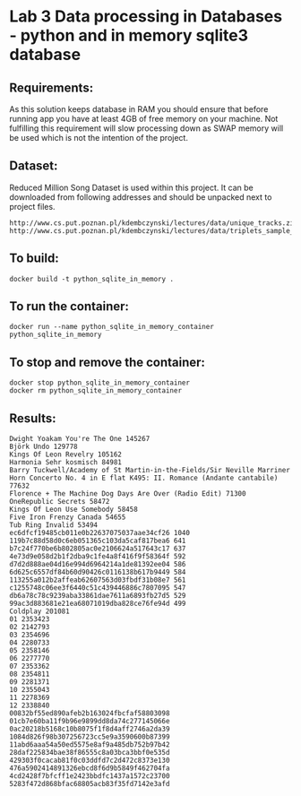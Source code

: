 # Lab 3 Data processing in Databases - python and in memory sqlite3 database
## Requirements:
As this solution keeps database in RAM you should ensure that before running app you have at least 4GB of free memory on your machine. Not fulfilling this requirement will slow processing down as SWAP memory will be used which is not the intention of the project.

## Dataset:
Reduced Million Song Dataset is used within this project. It can be downloaded from following addresses and should be unpacked next to project files.
```
http://www.cs.put.poznan.pl/kdembczynski/lectures/data/unique_tracks.zip
http://www.cs.put.poznan.pl/kdembczynski/lectures/data/triplets_sample_20p.zip
```

## To build:
```
docker build -t python_sqlite_in_memory .
```

## To run the container:
```
docker run --name python_sqlite_in_memory_container python_sqlite_in_memory
```

## To stop and remove the container:
```
docker stop python_sqlite_in_memory_container
docker rm python_sqlite_in_memory_container
```

## Results:

```
Dwight Yoakam You're The One 145267
Björk Undo 129778
Kings Of Leon Revelry 105162
Harmonia Sehr kosmisch 84981
Barry Tuckwell/Academy of St Martin-in-the-Fields/Sir Neville Marriner Horn Concerto No. 4 in E flat K495: II. Romance (Andante cantabile) 77632
Florence + The Machine Dog Days Are Over (Radio Edit) 71300
OneRepublic Secrets 58472
Kings Of Leon Use Somebody 58458
Five Iron Frenzy Canada 54655
Tub Ring Invalid 53494
ec6dfcf19485cb011e0b22637075037aae34cf26 1040
119b7c88d58d0c6eb051365c103da5caf817bea6 641
b7c24f770be6b802805ac0e2106624a517643c17 637
4e73d9e058d2b1f2dba9c1fe4a8f416f9f58364f 592
d7d2d888ae04d16e994d6964214a1de81392ee04 586
6d625c6557df84b60d90426c0116138b617b9449 584
113255a012b2affeab62607563d03fbdf31b08e7 561
c1255748c06ee3f6440c51c439446886c7807095 547
db6a78c78c9239aba33861dae7611a6893fb27d5 529
99ac3d883681e21ea68071019dba828ce76fe94d 499
Coldplay 201081
01 2353423
02 2142793
03 2354696
04 2280733
05 2358146
06 2277770
07 2353362
08 2354811
09 2281371
10 2355043
11 2278369
12 2338840
00832bf55ed890afeb2b163024fbcfaf58803098
01cb7e60ba11f9b96e9899dd8da74c277145066e
0ac20218b5168c10b8075f1f8d4aff2746a2da39
1084d826f98b307256723cc5e9a3590600b87399
11abd6aaa54a50ed5575e8af9a485db752b97b42
28daf225834bae38f86555c8a03bca3bbf0e535d
429303f0cacab81f0c03ddfd7c2d472c8373e130
476a5902414891326ebcd8f6d9b5849f462704fa
4cd2428f7bfcff1e2423bbdfc1437a1572c23700
5283f472d868bfac68805acb83f35fd7142e3afd
```
